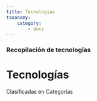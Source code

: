 ```yaml
---
title: Tecnologias
taxonomy:
    category:
        - docs
---
```


### Recopilación de tecnologías

# Tecnologías

Clasificadas en Categorías
